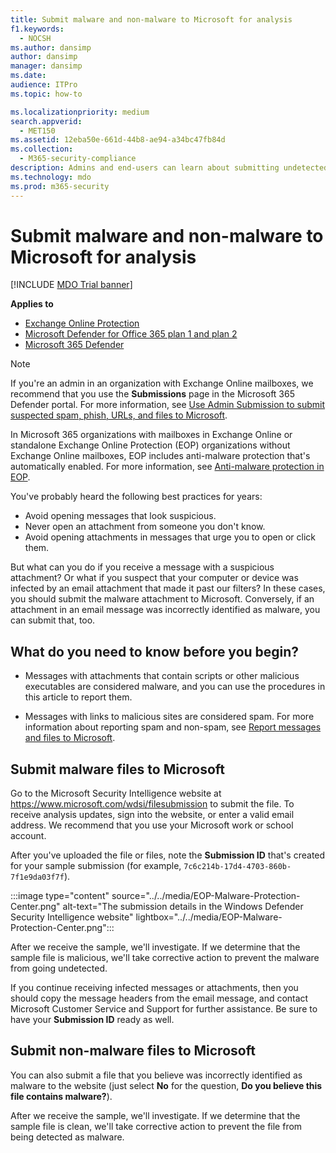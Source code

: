 ```yaml
---
title: Submit malware and non-malware to Microsoft for analysis
f1.keywords: 
  - NOCSH
ms.author: dansimp
author: dansimp
manager: dansimp
ms.date: 
audience: ITPro
ms.topic: how-to

ms.localizationpriority: medium
search.appverid: 
  - MET150
ms.assetid: 12eba50e-661d-44b8-ae94-a34bc47fb84d
ms.collection: 
  - M365-security-compliance
description: Admins and end-users can learn about submitting undetected malware or mis-identified malware attachments to Microsoft for analysis.
ms.technology: mdo
ms.prod: m365-security
---
```


# Submit malware and non-malware to Microsoft for analysis

[!INCLUDE [MDO Trial banner](../includes/mdo-trial-banner.md)]

**Applies to**
- [Exchange Online Protection](exchange-online-protection-overview.md)
- [Microsoft Defender for Office 365 plan 1 and plan 2](defender-for-office-365.md)
- [Microsoft 365 Defender](../defender/microsoft-365-defender.md)

> [!NOTE]
> If you're an admin in an organization with Exchange Online mailboxes, we recommend that you use the **Submissions** page in the Microsoft 365 Defender portal. For more information, see [Use Admin Submission to submit suspected spam, phish, URLs, and files to Microsoft](admin-submission.md).

In Microsoft 365 organizations with mailboxes in Exchange Online or standalone Exchange Online Protection (EOP) organizations without Exchange Online mailboxes, EOP includes anti-malware protection that's automatically enabled. For more information, see [Anti-malware protection in EOP](anti-malware-protection.md).

You've probably heard the following best practices for years:

- Avoid opening messages that look suspicious.
- Never open an attachment from someone you don't know.
- Avoid opening attachments in messages that urge you to open or click them.

But what can you do if you receive a message with a suspicious attachment? Or what if you suspect that your computer or device was infected by an email attachment that made it past our filters? In these cases, you should submit the malware attachment to Microsoft. Conversely, if an attachment in an email message was incorrectly identified as malware, you can submit that, too.

## What do you need to know before you begin?

- Messages with attachments that contain scripts or other malicious executables are considered malware, and you can use the procedures in this article to report them.

- Messages with links to malicious sites are considered spam. For more information about reporting spam and non-spam, see [Report messages and files to Microsoft](report-junk-email-messages-to-microsoft.md).

## Submit malware files to Microsoft

Go to the Microsoft Security Intelligence website at <https://www.microsoft.com/wdsi/filesubmission> to submit the file. To receive analysis updates, sign into the website, or enter a valid email address. We recommend that you use your Microsoft work or school account.

After you've uploaded the file or files, note the **Submission ID** that's created for your sample submission (for example, `7c6c214b-17d4-4703-860b-7f1e9da03f7f`).

:::image type="content" source="../../media/EOP-Malware-Protection-Center.png" alt-text="The submission details in the Windows Defender Security Intelligence website" lightbox="../../media/EOP-Malware-Protection-Center.png":::

After we receive the sample, we'll investigate. If we determine that the sample file is malicious, we'll take corrective action to prevent the malware from going undetected.

If you continue receiving infected messages or attachments, then you should copy the message headers from the email message, and contact Microsoft Customer Service and Support for further assistance. Be sure to have your **Submission ID** ready as well.

## Submit non-malware files to Microsoft

You can also submit a file that you believe was incorrectly identified as malware to the website (just select **No** for the question, **Do you believe this file contains malware?**).

After we receive the sample, we'll investigate. If we determine that the sample file is clean, we'll take corrective action to prevent the file from being detected as malware.
